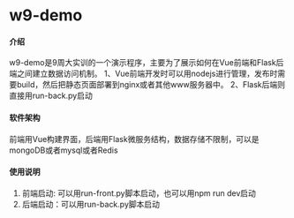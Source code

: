 # w9-demo

#### 介绍
w9-demo是9周大实训的一个演示程序，主要为了展示如何在Vue前端和Flask后端之间建立数据访问机制。
1、Vue前端开发时可以用nodejs进行管理，发布时需要build，然后把静态页面部署到nginx或者其他www服务器中。
2、Flask后端则直接用run-back.py启动

#### 软件架构
前端用Vue构建界面，后端用Flask微服务结构，数据存储不限制，可以是mongoDB或者mysql或者Redis

#### 使用说明

1.  前端启动: 可以用run-front.py脚本启动，也可以用npm run dev启动
2.  后端启动：可以用run-back.py脚本启动